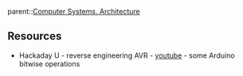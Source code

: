 parent::[Computer Systems. Architecture](Computer%20Systems.%20Architecture.md)


## Resources
- Hackaday U - reverse engineering AVR  - [youtube](https://www.youtube.com/watch?v=WUNxaQGAJjU&list=PL_tws4AXg7avNexvQxkfxfEBtvTtBi6Tu&index=3) - some Arduino bitwise operations
